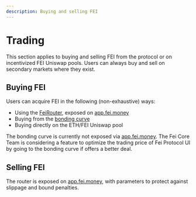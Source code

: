 ```yaml
---
description: Buying and selling FEI
---
```


# Trading

This section applies to buying and selling FEI from the protocol or on incentivized FEI Uniswap pools. Users can always buy and sell on secondary markets where they exist.

## Buying FEI

Users can acquire FEI in the following \(non-exhaustive\) ways:

* Using the [FeiRouter](feirouter.md), exposed on [app.fei.money](https://app.fei.money)
* Buying from the [bonding curve](../bondingcurve/ethbondingcurve.md)
* Buying directly on the ETH/FEI Uniswap pool

The bonding curve is currently not exposed via [app.fei.money](https://app.fei.money). The Fei Core Team is considering a feature to optimize the trading price of Fei Protocol UI by going to the bonding curve if offers a better deal. 

## Selling FEI

The router is exposed on [app.fei.money](https://app.fei.money), with parameters to protect against slippage and bound penalties.  


